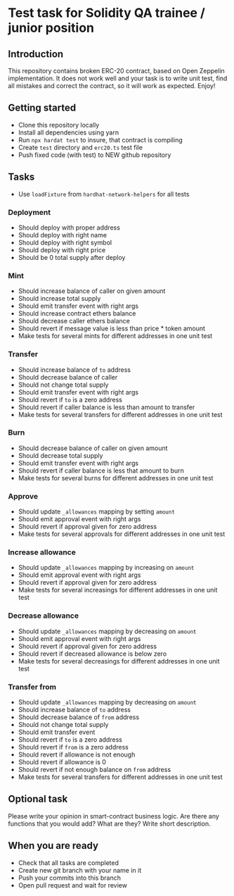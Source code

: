 # Test task for Solidity QA trainee / junior position

## Introduction

This repository contains broken ERC-20 contract, based on Open Zeppelin implementation. It does not work well and your 
task is to write unit test, find all mistakes and correct the contract, so it will work as expected. Enjoy!

## Getting started

- Clone this repository locally
- Install all dependencies using yarn
- Run `npx hardat test` to insure, that contract is compiling
- Create `test` directory and `erc20.ts` test file
- Push fixed code (with test) to NEW github repository

## Tasks

- Use `loadFixture` from `hardhat-network-helpers` for all tests

### Deployment

- Should deploy with proper address
- Should deploy with right name
- Should deploy with right symbol
- Should deploy with right price
- Should be 0 total supply after deploy

### Mint

- Should increase balance of caller on given amount
- Should increase total supply
- Should emit transfer event with right args
- Should increase contract ethers balance
- Should decrease caller ethers balance
- Should revert if message value is less than price * token amount
- Make tests for several mints for different addresses in one unit test

### Transfer

- Should increase balance of `to` address
- Should decrease balance of caller
- Should not change total supply
- Should emit transfer event with right args
- Should revert if `to` is a zero address
- Should revert if caller balance is less than amount to transfer
- Make tests for several transfers for different addresses in one unit test

### Burn

- Should decrease balance of caller on given amount
- Should decrease total supply
- Should emit transfer event with right args
- Should revert if caller balance is less that amount to burn
- Make tests for several burns for different addresses in one unit test

### Approve

- Should update `_allowances` mapping by setting `amount`
- Should emit approval event with right args
- Should revert if approval given for zero address
- Make tests for several approvals for different addresses in one unit test

### Increase allowance

- Should update `_allowances` mapping by increasing on `amount`
- Should emit approval event with right args
- Should revert if approval given for zero address
- Make tests for several increasings for different addresses in one unit test

### Decrease allowance

- Should update `_allowances` mapping by decreasing on `amount`
- Should emit approval event with right args
- Should revert if approval given for zero address
- Should revert if decreased allowance is below zero
- Make tests for several decreasings for different addresses in one unit test

### Transfer from

- Should update `_allowances` mapping by decreasing on `amount`
- Should increase balance of `to` address
- Should decrease balance of `from` address
- Should not change total supply
- Should emit transfer event
- Should revert if `to` is a zero address
- Should revert if `from` is a zero address
- Should revert if allowance is not enough
- Should revert if allowance is 0
- Should revert if not enough balance on `from` address
- Make tests for several transfers for different addresses in one unit test

## Optional task

Please write your opinion in smart-contract business logic. Are there any functions that you would add?
What are they? Write short description.

## When you are ready

- Check that all tasks are completed
- Create new git branch with your name in it
- Push your commits into this branch
- Open pull request and wait for review

